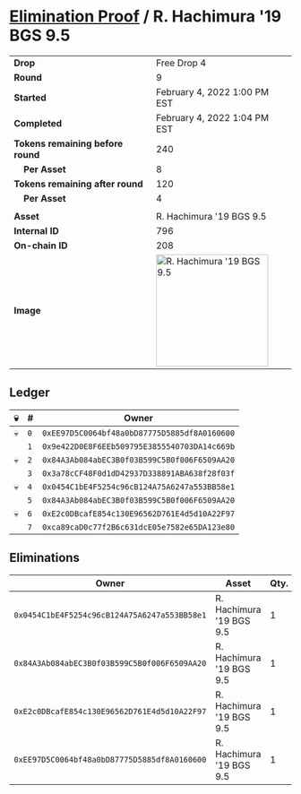 # [Elimination Proof](./readme.md) / R. Hachimura &#039;19 BGS 9.5

|||
|---|---|
| **Drop** | Free Drop 4 |
| **Round** | 9 |
| **Started** | February 4, 2022 1:00 PM EST |
| **Completed** | February 4, 2022 1:04 PM EST |
| **Tokens remaining before round** | 240 |
| **&nbsp;&nbsp;&nbsp;&nbsp;Per Asset** | 8 |
| **Tokens remaining after round** | 120 |
| **&nbsp;&nbsp;&nbsp;&nbsp;Per Asset** | 4 |
| | |
| **Asset** | R. Hachimura &#039;19 BGS 9.5 |
| **Internal ID** | 796 |
| **On-chain ID** | 208 |
| **Image** | <img src="https://tcdn.blokpax.com/957181fa-d3d2-48a3-bbf6-d310a5711fca/39849f16ec9048fbcf9598d4c36809df33858cf7d14a0418c4972cb6da358478.jpg" height="200" alt="R. Hachimura &#039;19 BGS 9.5" /> |

## Ledger

| 💀 | # | Owner |
| --- | --- | --- |
| 💀 | `0` | `0xEE97D5C0064bf48a0bD87775D5885df8A0160600` |
|  | `1` | `0x9e422D0E8F6EEb509795E3855540703DA14c669b` |
| 💀 | `2` | `0x84A3Ab084abEC3B0f03B599C5B0f006F6509AA20` |
|  | `3` | `0x3a78cCF48F0d1dD42937D338891ABA638f28f03f` |
| 💀 | `4` | `0x0454C1bE4F5254c96cB124A75A6247a553BB58e1` |
|  | `5` | `0x84A3Ab084abEC3B0f03B599C5B0f006F6509AA20` |
| 💀 | `6` | `0xE2c0DBcafE854c130E96562D761E4d5d10A22F97` |
|  | `7` | `0xca89caD0c77f2B6c631dcE05e7582e65DA123e80` |


## Eliminations

| Owner | Asset | Qty. | Transaction |
| --- | --- | --- | --- |
| `0x0454C1bE4F5254c96cB124A75A6247a553BB58e1` | R. Hachimura '19 BGS 9.5 | 1 | [Polygonscan](https://polygonscan.com/tx/0x2a3a003193eb559ed70b633f219a82b5e014b768c7dee0b4da1c1dcd9f7c7922) |
| `0x84A3Ab084abEC3B0f03B599C5B0f006F6509AA20` | R. Hachimura '19 BGS 9.5 | 1 | [Polygonscan](https://polygonscan.com/tx/0x0b61ccc34a3435e290944f6757167047389d16ef354c8b7e1718b93cba719c98) |
| `0xE2c0DBcafE854c130E96562D761E4d5d10A22F97` | R. Hachimura '19 BGS 9.5 | 1 | [Polygonscan](https://polygonscan.com/tx/0xe913b00c1928e530141010350b760da41df50754d64301372e19dcf4c77c2280) |
| `0xEE97D5C0064bf48a0bD87775D5885df8A0160600` | R. Hachimura '19 BGS 9.5 | 1 | [Polygonscan](https://polygonscan.com/tx/0xf999cbb841f57942ac7be4906792f8ae86b3a9d6cf82acec60e3656e7159636a) |
